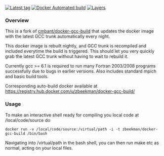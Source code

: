 [![Latest tag](https://images.microbadger.com/badges/version/zbeekman/docker-gcc-build.svg)](https://microbadger.com/images/zbeekman/docker-gcc-build) 
[![Docker Automated build](https://img.shields.io/docker/automated/zbeekman/docker-gcc-build.svg)](https://hub.docker.com/r/zbeekman/docker-gcc-build/builds/) 
[![Layers](https://images.microbadger.com/badges/image/zbeekman/docker-gcc-build.svg)](https://microbadger.com/images/zbeekman/docker-gcc-build)

### Overview

This is a fork of [cmbant/docker-gcc-build](https://github.com/cmbant/docker-gcc-build) that
updates the docker image with the latest GCC trunk automatically every night.

This docker image is rebuilt nightly, and GCC trunk is recompiled and included everytime the build
is triggered. This should let you very quickly grab the latest GCC trunk without having to wait to
rebuild it.

Currently gcc >= 6.1 is required to run many Fortran 2003/2008 programs successfully due
to bugs in earlier versions. Also includes standard mpich and basic build tools.

Corresponding auto-build docker available at
https://registry.hub.docker.com/u/zbeekman/docker-gcc-build/

### Usage

To make an interactive shell ready for compiling you local code at /local/code/source
do

    docker run -v /local/code/source:/virtual/path -i -t zbeekman/docker-gcc-build /bin/bash

Navigating into /virtual/path in the bash shell, you can then run make etc as normal, acting
on your local files.